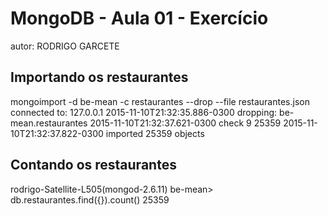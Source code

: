 # MongoDB - Aula 01 - Exercício
autor: RODRIGO GARCETE

## Importando os restaurantes

mongoimport -d be-mean -c restaurantes --drop --file restaurantes.json 
connected to: 127.0.0.1
2015-11-10T21:32:35.886-0300 dropping: be-mean.restaurantes
2015-11-10T21:32:37.621-0300 check 9 25359
2015-11-10T21:32:37.822-0300 imported 25359 objects

## Contando os restaurantes

rodrigo-Satellite-L505(mongod-2.6.11) be-mean> db.restaurantes.find({}).count()
25359




